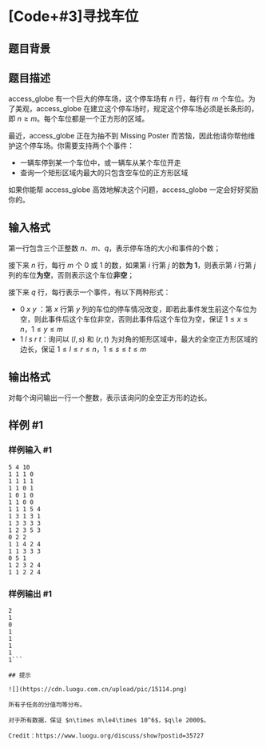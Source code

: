 # [Code+#3]寻找车位

## 题目背景



## 题目描述

access_globe 有一个巨大的停车场，这个停车场有 $n$ 行，每行有 $m$ 个车位。为了美观，access_globe 在建立这个停车场时，规定这个停车场必须是长条形的，即 $n\ge m$。每个车位都是一个正方形的区域。

最近，access_globe 正在为抽不到 Missing Poster 而苦恼，因此他请你帮他维护这个停车场。你需要支持两个个事件：

- 一辆车停到某一个车位中，或一辆车从某个车位开走
- 查询一个矩形区域内最大的只包含空车位的正方形区域

如果你能帮 access_globe 高效地解决这个问题，access_globe 一定会好好奖励你的。


## 输入格式

第一行包含三个正整数 $n$、$m$、$q$，表示停车场的大小和事件的个数；

接下来 $n$ 行，每行 $m$ 个 0 或 1 的数，如果第 $i$ 行第 $j$ 的数**为 $1$**，则表示第 $i$ 行第 $j$ 列的车位**为空**，否则表示这个车位**非空**；

接下来 $q$ 行，每行表示一个事件，有以下两种形式：

- $0$ $x$ $y$ ：第 $x$ 行第 $y$ 列的车位的停车情况改变，即若此事件发生前这个车位为空，则此事件后这个车位非空，否则此事件后这个车位为空，保证 $1\le x\le n$，$1\le y\le m$
- $1$ $l$ $s$ $r$ $t$：询问以 $(l, s)$ 和 $(r,t)$ 为对角的矩形区域中，最大的全空正方形区域的边长，保证 $1\le l\le r\le n$，$1\le s\le t\le m$


## 输出格式

对每个询问输出一行一个整数，表示该询问的全空正方形的边长。

## 样例 #1

### 样例输入 #1
```
5 4 10
1 1 1 0
1 1 1 1
1 1 0 1
1 0 1 0
1 1 0 0
1 1 1 5 4
1 3 1 3 1
1 3 3 3 3
1 2 3 5 3
0 2 2
1 1 4 2 4
1 1 3 3 3
0 5 1
1 2 3 2 4
1 1 2 2 4
```

### 样例输出 #1

```
2
1
0
1
1
1
1
1```

## 提示

![](https://cdn.luogu.com.cn/upload/pic/15114.png)

所有子任务的分值均等分布。

对于所有数据，保证 $n\times m\le4\times 10^6$，$q\le 2000$。

Credit：https://www.luogu.org/discuss/show?postid=35727
